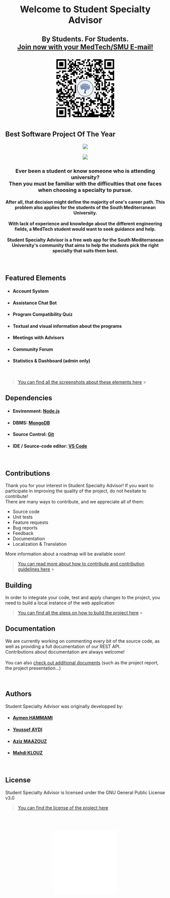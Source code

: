 <h1 align="center">Welcome to Student Specialty Advisor</h1>
<h2 align="center">By Students. For Students.
  <br/>
  <a href="https://student-specialty-advisor.herokuapp.com">Join now with your MedTech/SMU E-mail!</a></h2>
<p align="center">
    <img width="200px" src="/client/src/assets/art/logo/qr-code.png"></img>
</p>
<h2>Best Software Project Of The Year</h2>
<p align="center">
  <img width="400px" src="/client/src/assets/art/team/award1"></img>
</p>
<p align="center">
  <img width="400px" src="/client/src/assets/art/team/award2"></img>
</p>
<h3 align="center">
Ever been a student or know someone who is attending university?<br/>
Then you must be familiar with the difficulties that one faces when choosing a specialty to pursue.<br/>
</h3>
<h4 align="center">
After all, that decision might define the majority of one's career path. This problem also applies for the students of the South Mediterranean University.<br/><br/>
With lack of experience and knowledge about the different engineering fields, a MedTech student would want to seek guidance and help.<br/><br/>
Student Specialty Advisor is a free web app for the South Mediterranean University's community that aims to help the students pick the right specialty that suits them best.
</h4><br/>
<h2>Featured Elements</h2>
<ul>
<li>
  <h4>Account System</h4>
</li>
<li>
  <h4>Assistance Chat Bot</h4>
</li>
<li>
  <h4>Program Compatibility Quiz</h4>
</li>
<li>
  <h4>Textual and visual information about the programs</h4>
</li>
<li> 
  <h4>Meetings with Advisors</h4>
</li>
<li>
  <h4>Community Forum</h4>
</li>
<li>
  <h4>Statistics & Dashboard (admin only)</h4>
</li>
</ul>
<br/>

> [You can find all the screenshots about these elements here](/documentation/screenshots) > <br/>

<h2>Dependencies</h2>
<ul>
<li>
  <h4>Environment: <a href="https://nodejs.org/en/download">Node.js</a></h4>  
</li>
<li>
  <h4>DBMS: <a href="https://www.mongodb.com/try/download/community">MongoDB</a></h4>  
</li>
<li>
  <h4>Source Control: <a href="https://git-scm.com/downloads">Git</a></h4>  
</li>
<li>
  <h4>IDE / Source-code editor: <a href="https://code.visualstudio.com/download">VS Code</a></h4>
</li>
</ul>
<br/>
<h2>Contributions</h2>
<p>Thank you for your interest in Student Specialty Advisor! If you want to participate in improving the quality of the project, do not hesitate to contribute!<br/>There are many ways to contribute, and we appreciate all of them:</p>
<ul>
  <li>Source code</li>
  <li>Unit tests</li>
  <li>Feature requests</li>
  <li>Bug reports</li>
  <li>Feedback</li>
  <li>Documentation</li>
  <li>Localization & Translation</li>
</ul>

More information about a roadmap will be available soon!

> [You can read more about how to contribute and contribution guidelines here](/CONTRIBUTING.md) > <br/>

<h2>Building</h2>
<p>In order to integrate your code, test and apply changes to the project, you need to build a local instance of the web application</p>

> [You can find all the steps on how to build the project here](/BUILD.md) > <br/>

<h2>Documentation</h2>
<p>We are currently working on commenting every bit of the source code, as well as providing a full documentation of our REST API.
<br/>Contributions about documentation are always welcome!
<br/>
<br/>You can also <a href="/documentation">check out additional documents</a> (such as the project report, the project presentation...)</p>
<br/>
<h2>Authors</h2>
<p>Student Specialty Advisor was originally developped by:</p>
<ul>
<li>
  <h4><a href="https://github.com/aymendps">Aymen HAMMAMI</a></h4>
</li>
<li>
  <h4><a href="https://github.com/youssef-aydi">Youssef AYDI</a></h4>
</li>
<li>
  <h4><a href="https://github.com/aziz-maazouz">Aziz MAAZOUZ</a></h4>
</li>
<li>
  <h4><a href="https://github.com/mahdi232">Mahdi KLOUZ</a></h4>
</li>
</ul>
<br/>
<h2>License</h2>
<p>Student Specialty Advisor is licensed under the GNU General Public License v3.0</p>

> [You can find the license of the project here](/LICENSE)

<br/><br/>

<p align="center">
  <img width="200px" src="/client/src/assets/art/logo/logo_white.png"></img>
</p>
